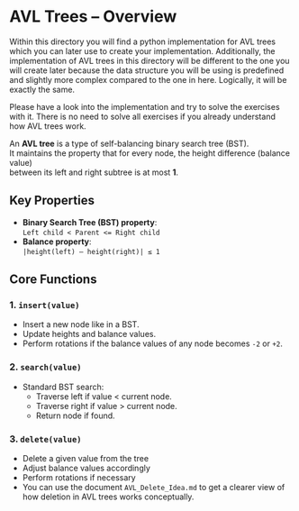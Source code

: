# AVL Trees – Overview

Within this directory you will find a python implementation for AVL trees which you can later use to create your implementation. Additionally, the implementation of AVL trees in this directory will be different to the one you will create later because the data structure you will be using is predefined and slightly more complex compared to the one in here. Logically, it will be exactly the same.

Please have a look into the implementation and try to solve the exercises with it. There is no need to solve all exercises if you already understand how AVL trees work.

An **AVL tree** is a type of self-balancing binary search tree (BST).  
It maintains the property that for every node, the height difference (balance value)  
between its left and right subtree is at most **1**.

## Key Properties
- **Binary Search Tree (BST) property**:  
    `Left child < Parent <= Right child`
- **Balance property**:  
    `|height(left) – height(right)| ≤ 1`

## Core Functions

### 1. `insert(value)`
- Insert a new node like in a BST.
- Update heights and balance values.
- Perform rotations if the balance values of any node becomes `-2` or `+2`.

### 2. `search(value)`
- Standard BST search:
    - Traverse left if value < current node.
    - Traverse right if value > current node.
    - Return node if found.

### 3. `delete(value)`
- Delete a given value from the tree
- Adjust balance values accordingly
- Perform rotations if necessary
- You can use the document `AVL_Delete_Idea.md` to get a clearer view of how deletion in AVL trees works conceptually.
